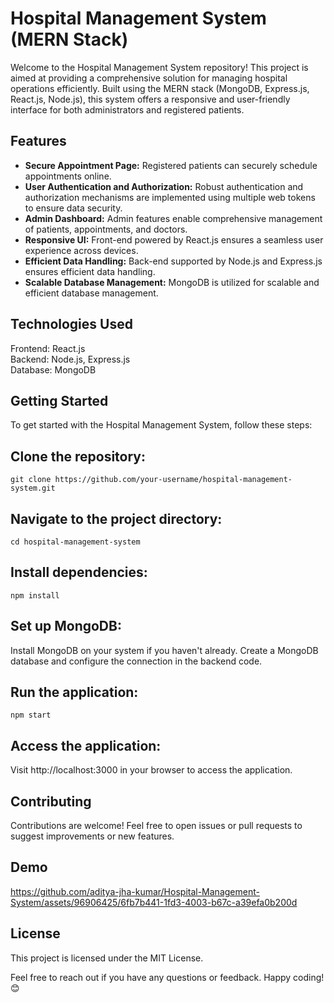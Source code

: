 # Hospital Management System (MERN Stack)
Welcome to the Hospital Management System repository! This project is aimed at providing a comprehensive solution for managing hospital operations efficiently. Built using the MERN stack (MongoDB, Express.js, React.js, Node.js), this system offers a responsive and user-friendly interface for both administrators and registered patients.

## Features
- **Secure Appointment Page:** Registered patients can securely schedule appointments online.</br>
- **User Authentication and Authorization:** Robust authentication and authorization mechanisms are implemented using multiple web tokens to ensure data security.</br>
- **Admin Dashboard:** Admin features enable comprehensive management of patients, appointments, and doctors.</br>
- **Responsive UI:** Front-end powered by React.js ensures a seamless user experience across devices.</br>
- **Efficient Data Handling:** Back-end supported by Node.js and Express.js ensures efficient data handling.</br>
- **Scalable Database Management:** MongoDB is utilized for scalable and efficient database management.</br>

## Technologies Used
Frontend: React.js </br>
Backend: Node.js, Express.js </br>
Database: MongoDB

## Getting Started
To get started with the Hospital Management System, follow these steps:

## Clone the repository:
```
git clone https://github.com/your-username/hospital-management-system.git
```
## Navigate to the project directory:
```
cd hospital-management-system
```
## Install dependencies:
```
npm install
```
## Set up MongoDB:
Install MongoDB on your system if you haven't already.
Create a MongoDB database and configure the connection in the backend code.

## Run the application:
```
npm start
```
## Access the application:
Visit http://localhost:3000 in your browser to access the application.

## Contributing
Contributions are welcome! Feel free to open issues or pull requests to suggest improvements or new features.

## Demo


https://github.com/aditya-jha-kumar/Hospital-Management-System/assets/96906425/6fb7b441-1fd3-4003-b67c-a39efa0b200d



## License
This project is licensed under the MIT License.

Feel free to reach out if you have any questions or feedback. Happy coding! 😊
